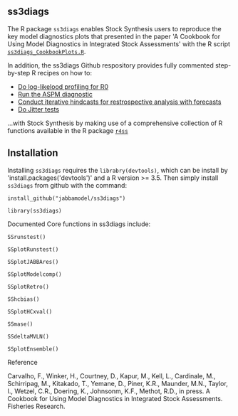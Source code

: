 ## ss3diags


The R package `ss3diags` enables Stock Synthesis users to reproduce the key model diagnostics plots that presented in the paper 'A Cookbook for Using Model Diagnostics in Integrated Stock Assessments' with the R script [`ss3diags_CookbookPlots.R`](https://github.com/jabbamodel/ss3diags/blob/master/Cookbook/ss3diags_CookbookPlots.R). 

In addition, the ss3diags Github respository provides fully commented step-by-step R recipes on how to:  

- [Do log-likelood  profiling for R0](https://github.com/jabbamodel/ss3diags/blob/master/Cookbook/Likelihood_profile_R0_example.R)
- [Run the ASPM diagnostic](https://github.com/jabbamodel/ss3diags/blob/master/Cookbook/Setup_ASPM_example.R)
- [Conduct iterative hindcasts for restrospective analysis with forecasts](https://github.com/jabbamodel/ss3diags/blob/master/Cookbook/Run_Retrospective_example.R)
- [Do Jitter tests](https://github.com/jabbamodel/ss3diags/blob/master/Cookbook/Jitter_test_example.R)

...with Stock Synthesis by making use of a comprehensive collection of R functions available in the R package [`r4ss`](https://github.com/r4ss/r4ss)

## Installation 

Installing `ss3diags` requires the `librabry(devtools)`, which can be install by 'install.packages('devtools')' and a R version >= 3.5. Then simply install `ss3diags` from github with the command:

`install_github("jabbamodel/ss3diags")`

`library(ss3diags)`

Documented Core functions in ss3diags include:

`SSrunstest()`

`SSplotRunstest()`

`SSplotJABBAres()`

`SSplotModelcomp()`

`SSplotRetro()`

`SShcbias()`

`SSplotHCxval()`

`SSmase()`

`SSdeltaMVLN()`

`SSplotEnsemble()`

Reference

Carvalho, F., Winker, H., Courtney, D., Kapur, M., Kell, L., Cardinale, M., Schirripag, M., Kitakado, T., Yemane, D., Piner, K.R., Maunder, M.N., Taylor, I., Wetzel, C.R., Doering, K., Johnsonm, K.F., Methot, R.D., in press. A Cookbook for Using Model Diagnostics in Integrated Stock Assessments. Fisheries Research.


